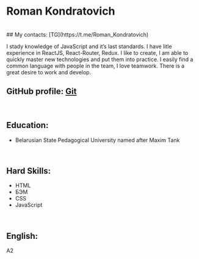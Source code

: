 # Roman Kondratovich
<br>
## My contacts: [TG](https://t.me/Roman_Kondratovich)
<br>

I stady knowledge of JavaScript and it’s last standards.
I have litle experience in ReactJS, React-Router, Redux.
I like to create, I am able to quickly master new technologies and put them into practice.  I easily find a common language with people in the team, I love teamwork. There is a great desire to work and develop.
<br>

## GitHub profile: [Git](https://github.com/Allrin)
<br>


## Education: 
   * Belarusian State Pedagogical University named after Maxim Tank
<br>

## Hard Skills:
   * HTML
   * БЭМ
   * CSS
   * JavaScript
<br>

<h2>English:</h2> A2
<br>
